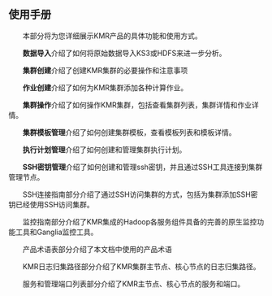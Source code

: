 ## 使用手册

　　本部分将为您详细展示KMR产品的具体功能和使用方式。

　　**数据导入**介绍了如何将原始数据导入KS3或HDFS来进一步分析。

　　**集群创建**介绍了创建KMR集群的必要操作和注意事项
  
　　**作业创建**介绍了如何为KMR集群添加各种计算作业。

　　**集群操作**介绍了如何操作KMR集群，包括查看集群列表，集群详情和作业详情。

　　**集群模板管理**介绍了如何创建集群模板，查看模板列表和模板详情。

　　**执行计划管理**介绍了如何创建和管理集群执行计划。

　　**SSH密钥管理**介绍了如何创建和管理ssh密钥，并且通过SSH工具连接到集群管理节点。

　　SSH连接指南部分介绍了通过SSH访问集群的方式，包括为集群添加SSH密钥已经使用SSH访问集群。

　　监控指南部分介绍了KMR集成的Hadoop各服务组件具备的完善的原生监控功能工具和Ganglia监控工具。

　　产品术语表部分介绍了本文档中使用的产品术语

　　KMR日志归集路径部分介绍了KMR集群主节点、核心节点的日志归集路径。

　　服务和管理端口列表部分介绍了KMR主节点、核心节点的服务和端口。
